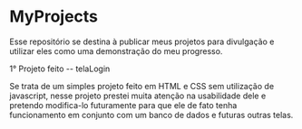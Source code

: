 # MyProjects

Esse repositório se destina à publicar meus projetos para divulgação e utilizar eles como uma demonstração do meu progresso.


1° Projeto feito -- telaLogin

 Se trata de um simples projeto feito em HTML e CSS sem utilização de javascript, nesse projeto prestei muita atenção na usabilidade dele e pretendo modifica-lo futuramente para que ele de fato tenha funcionamento em conjunto com um banco de dados e futuras outras telas.
 
